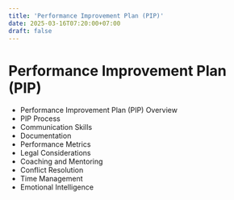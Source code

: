 ```yaml
---
title: 'Performance Improvement Plan (PIP)'
date: 2025-03-16T07:20:00+07:00
draft: false
---
```


# Performance Improvement Plan (PIP)

- Performance Improvement Plan (PIP) Overview
- PIP Process
- Communication Skills
- Documentation
- Performance Metrics
- Legal Considerations
- Coaching and Mentoring
- Conflict Resolution
- Time Management
- Emotional Intelligence
